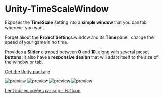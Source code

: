 # Unity-TimeScaleWindow

Exposes the **TimeScale** setting into a **simple window** that you can tab wherever you want.

Forget about the **Project Settings** window and its **Time** panel, change the speed of your game in no time.

Provides a **Slider** clamped between **0** and **10**, along with several preset **buttons**.
It also have a **responsive design** that will adapt itself to the size of the window or tab.

[Get the Unity package](https://github.com/kevincastejon/Unity-TimeScaleWindow/releases/tag/v1.0)

 ![preview](https://kevincastejon.github.io/Unity-TimeScaleWindow/Assets/KevinCastejon/TimeScaleWindow/Documentation/Cover.png)
 ![preview](https://kevincastejon.github.io/Unity-TimeScaleWindow/Assets/KevinCastejon/TimeScaleWindow/Documentation/Tuto1.png)
 ![preview](https://kevincastejon.github.io/Unity-TimeScaleWindow/Assets/KevinCastejon/TimeScaleWindow/Documentation/Tuto2.png)
 ![preview](https://kevincastejon.github.io/Unity-TimeScaleWindow/Assets/KevinCastejon/TimeScaleWindow/Documentation/Tuto3.png)


[Lent icônes créées par srip - Flaticon](https://www.flaticon.com/fr/icones-gratuites/lent)
